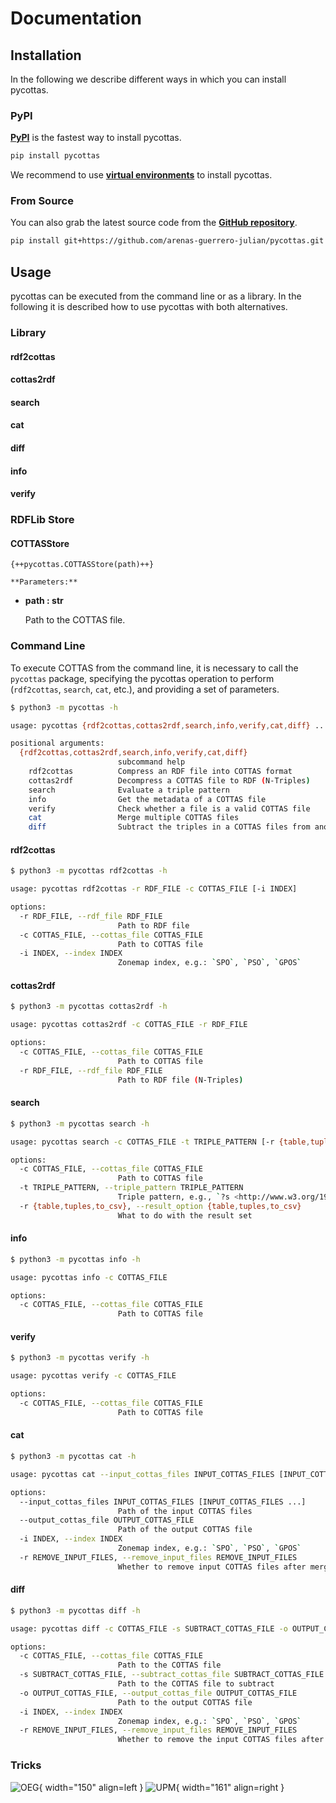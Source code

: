 # Documentation

## Installation

In the following we describe different ways in which you can install pycottas.

### PyPI

**[PyPI](https://pypi.org/project/pycottas/)** is the fastest way to install pycottas.
```bash
pip install pycottas
```

We recommend to use **[virtual environments](https://docs.python.org/3/library/venv.html#)** to install pycottas.

### From Source

You can also grab the latest source code from the **[GitHub repository](https://github.com/arenas-guerrero-julian/pycottas)**.
```bash
pip install git+https://github.com/arenas-guerrero-julian/pycottas.git
```

## Usage

pycottas can be executed from the command line or as a library. In the following it is described how to use pycottas with both alternatives.

### Library

#### rdf2cottas

#### cottas2rdf

#### search

#### cat

#### diff

#### info

#### verify

### RDFLib Store

#### COTTASStore

`{++pycottas.COTTASStore(path)++}`

`**Parameters:**`

* **path : str**
  
  Path to the COTTAS file.

### Command Line

To execute COTTAS from the command line, it is necessary to call the `pycottas` package, specifying the pycottas operation to perform (`rdf2cottas`, `search`, `cat`, etc.), and providing a set of parameters.

```bash
$ python3 -m pycottas -h

usage: pycottas {rdf2cottas,cottas2rdf,search,info,verify,cat,diff} ...

positional arguments:
  {rdf2cottas,cottas2rdf,search,info,verify,cat,diff}
                        subcommand help
    rdf2cottas          Compress an RDF file into COTTAS format
    cottas2rdf          Decompress a COTTAS file to RDF (N-Triples)
    search              Evaluate a triple pattern
    info                Get the metadata of a COTTAS file
    verify              Check whether a file is a valid COTTAS file
    cat                 Merge multiple COTTAS files
    diff                Subtract the triples in a COTTAS files from another
```

#### rdf2cottas

```bash
$ python3 -m pycottas rdf2cottas -h

usage: pycottas rdf2cottas -r RDF_FILE -c COTTAS_FILE [-i INDEX]

options:
  -r RDF_FILE, --rdf_file RDF_FILE
                        Path to RDF file
  -c COTTAS_FILE, --cottas_file COTTAS_FILE
                        Path to COTTAS file
  -i INDEX, --index INDEX
                        Zonemap index, e.g.: `SPO`, `PSO`, `GPOS`
```

#### cottas2rdf

```bash
$ python3 -m pycottas cottas2rdf -h

usage: pycottas cottas2rdf -c COTTAS_FILE -r RDF_FILE

options:
  -c COTTAS_FILE, --cottas_file COTTAS_FILE
                        Path to COTTAS file
  -r RDF_FILE, --rdf_file RDF_FILE
                        Path to RDF file (N-Triples)
```

#### search

```bash
$ python3 -m pycottas search -h

usage: pycottas search -c COTTAS_FILE -t TRIPLE_PATTERN [-r {table,tuples,to_csv}]

options:
  -c COTTAS_FILE, --cottas_file COTTAS_FILE
                        Path to COTTAS file
  -t TRIPLE_PATTERN, --triple_pattern TRIPLE_PATTERN
                        Triple pattern, e.g., `?s <http://www.w3.org/1999/02/22-rdf-syntax-ns#type> ?o`
  -r {table,tuples,to_csv}, --result_option {table,tuples,to_csv}
                        What to do with the result set
```

#### info

```bash
$ python3 -m pycottas info -h

usage: pycottas info -c COTTAS_FILE

options:
  -c COTTAS_FILE, --cottas_file COTTAS_FILE
                        Path to COTTAS file
```

#### verify

```bash
$ python3 -m pycottas verify -h

usage: pycottas verify -c COTTAS_FILE

options:
  -c COTTAS_FILE, --cottas_file COTTAS_FILE
                        Path to COTTAS file
```

#### cat

```bash
$ python3 -m pycottas cat -h

usage: pycottas cat --input_cottas_files INPUT_COTTAS_FILES [INPUT_COTTAS_FILES ...] --output_cottas_file OUTPUT_COTTAS_FILE [-i INDEX] [-r REMOVE_INPUT_FILES]

options:
  --input_cottas_files INPUT_COTTAS_FILES [INPUT_COTTAS_FILES ...]
                        Path of the input COTTAS files
  --output_cottas_file OUTPUT_COTTAS_FILE
                        Path of the output COTTAS file
  -i INDEX, --index INDEX
                        Zonemap index, e.g.: `SPO`, `PSO`, `GPOS`
  -r REMOVE_INPUT_FILES, --remove_input_files REMOVE_INPUT_FILES
                        Whether to remove input COTTAS files after merging
```

#### diff

```bash
$ python3 -m pycottas diff -h

usage: pycottas diff -c COTTAS_FILE -s SUBTRACT_COTTAS_FILE -o OUTPUT_COTTAS_FILE [-i INDEX] [-r REMOVE_INPUT_FILES]

options:
  -c COTTAS_FILE, --cottas_file COTTAS_FILE
                        Path to the COTTAS file
  -s SUBTRACT_COTTAS_FILE, --subtract_cottas_file SUBTRACT_COTTAS_FILE
                        Path to the COTTAS file to subtract
  -o OUTPUT_COTTAS_FILE, --output_cottas_file OUTPUT_COTTAS_FILE
                        Path to the output COTTAS file
  -i INDEX, --index INDEX
                        Zonemap index, e.g.: `SPO`, `PSO`, `GPOS`
  -r REMOVE_INPUT_FILES, --remove_input_files REMOVE_INPUT_FILES
                        Whether to remove the input COTTAS files after merging
```

### Tricks


![OEG](assets/logo-oeg.png){ width="150" align=left } ![UPM](assets/logo-upm.png){ width="161" align=right }
